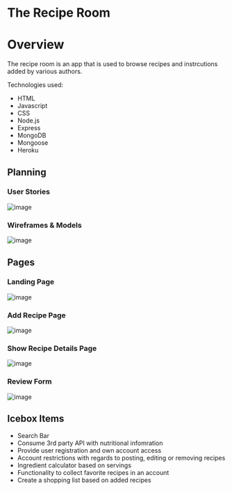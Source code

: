 # The Recipe Room


# Overview
The recipe room is an app that is used to browse recipes and instrcutions added by various authors.

Technologies used:
* HTML
* Javascript
* CSS
* Node.js
* Express
* MongoDB
* Mongoose
* Heroku

## Planning

### User Stories

![image](https://user-images.githubusercontent.com/111325773/217380637-78a1fc37-c867-4b13-b478-7b496fbf10a5.png)

### Wireframes & Models

![image](https://user-images.githubusercontent.com/111325773/217380780-2443e38c-5ba6-4ac0-a74b-c8d0810c8da0.png)

## Pages
### Landing Page
![image](https://user-images.githubusercontent.com/111325773/217380540-89ff01bb-0e05-4785-b7c3-4849e5f26bc2.png)

### Add Recipe Page
![image](https://user-images.githubusercontent.com/111325773/217380960-d742072d-b944-4cec-90e5-6c9f4539e487.png)

### Show Recipe Details Page
![image](https://user-images.githubusercontent.com/111325773/217381094-8456a129-6d0e-4ad3-a6ec-0fd0adc89018.png)

### Review Form
![image](https://user-images.githubusercontent.com/111325773/217381155-817350b3-0ceb-4a06-82fc-6979dbaab754.png)


## Icebox Items
* Search Bar
* Consume 3rd party API with nutritional infomration
* Provide user registration and own account access
* Account restrictions with regards to posting, editing or removing recipes
* Ingredient calculator based on servings
* Functionality to collect favorite recipes in an account
* Create a shopping list based on added recipes
